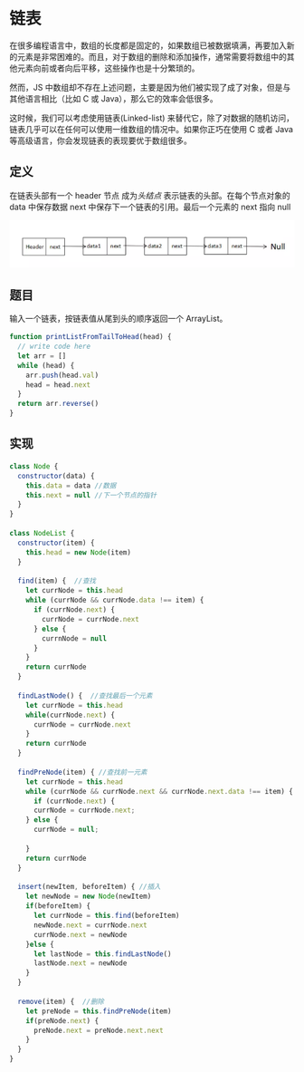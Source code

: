 # 链表

在很多编程语言中，数组的长度都是固定的，如果数组已被数据填满，再要加入新的元素是非常困难的。而且，对于数组的删除和添加操作，通常需要将数组中的其他元素向前或者向后平移，这些操作也是十分繁琐的。

然而，JS 中数组却不存在上述问题，主要是因为他们被实现了成了对象，但是与其他语言相比（比如 C 或 Java），那么它的效率会低很多。

这时候，我们可以考虑使用链表(Linked-list) 来替代它，除了对数据的随机访问，链表几乎可以在任何可以使用一维数组的情况中。如果你正巧在使用 C 或者 Java 等高级语言，你会发现链表的表现要优于数组很多。

## 定义

在链表头部有一个 header 节点 成为*头结点* 表示链表的头部。在每个节点对象的 data 中保存数据 next 中保存下一个链表的引用。最后一个元素的 next 指向 null

![定义](./定义.png)

## 题目

输入一个链表，按链表值从尾到头的顺序返回一个 ArrayList。

```js
function printListFromTailToHead(head) {
  // write code here
  let arr = []
  while (head) {
    arr.push(head.val)
    head = head.next
  }
  return arr.reverse()
}
```

## 实现

```js
class Node {
  constructor(data) {
    this.data = data //数据
    this.next = null //下一个节点的指针
  }
}

class NodeList {
  constructor(item) {
    this.head = new Node(item)
  }

  find(item) {  //查找
    let currNode = this.head
    while (currNode && currNode.data !== item) {
      if (currNode.next) {
        currNode = currNode.next
      } else {
        currnNode = null
      }
    }
    return currNode
  }

  findLastNode() {  //查找最后一个元素
    let currNode = this.head
    while(currNode.next) {
      currNode = currNode.next
    }
    return currNode
  }

  findPreNode(item) { //查找前一元素
    let currNode = this.head
    while (currNode && currNode.next && currNode.next.data !== item) {
      if (currNode.next) {
      currNode = currNode.next;
    } else {
      currNode = null;

    }
    return currNode
  }

  insert(newItem, beforeItem) { //插入
    let newNode = new Node(newItem)
    if(beforeItem) {
      let currNode = this.find(beforeItem)
      newNode.next = currNode.next
      currNode.next = newNode
    }else {
      let lastNode = this.findLastNode()
      lastNode.next = newNode
    }
  }

  remove(item) {  //删除
    let preNode = this.findPreNode(item)
    if(preNode.next) {
      preNode.next = preNode.next.next
    }
  }
}
```
